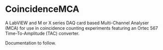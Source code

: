 # CoincidenceMCA
A LabVIEW and M or X series DAQ card based Multi-Channel Analyser (MCA) for use in coincidence counting experiments featuring an Ortec 567 Time-To-Amplitude (TAC) converter.

Documentation to follow.
